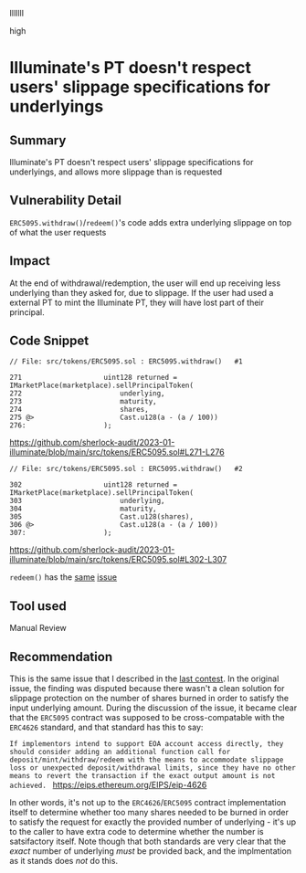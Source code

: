 IllIllI

high

# Illuminate's PT doesn't respect users' slippage specifications for underlyings

## Summary
Illuminate's PT doesn't respect users' slippage specifications for underlyings, and allows more slippage than is requested

## Vulnerability Detail
`ERC5095.withdraw()`/`redeem()`'s code adds extra underlying slippage on top of what the user requests

## Impact
At the end of withdrawal/redemption, the user will end up receiving less underlying than they asked for, due to slippage. If the user had used a external PT to mint the Illuminate PT, they will have lost part of their principal.


## Code Snippet
```solidity
// File: src/tokens/ERC5095.sol : ERC5095.withdraw()   #1

271                    uint128 returned = IMarketPlace(marketplace).sellPrincipalToken(
272                        underlying,
273                        maturity,
274                        shares,
275 @>                     Cast.u128(a - (a / 100))
276:                   );
```
https://github.com/sherlock-audit/2023-01-illuminate/blob/main/src/tokens/ERC5095.sol#L271-L276

```solidity
// File: src/tokens/ERC5095.sol : ERC5095.withdraw()   #2

302                    uint128 returned = IMarketPlace(marketplace).sellPrincipalToken(
303                        underlying,
304                        maturity,
305                        Cast.u128(shares),
306 @>                     Cast.u128(a - (a / 100))
307:                   );
```
https://github.com/sherlock-audit/2023-01-illuminate/blob/main/src/tokens/ERC5095.sol#L302-L307

`redeem()` has the [same](https://github.com/sherlock-audit/2023-01-illuminate/blob/main/src/tokens/ERC5095.sol#L380-L385) [issue](https://github.com/sherlock-audit/2023-01-illuminate/blob/main/src/tokens/ERC5095.sol#L404-L409)


## Tool used

Manual Review


## Recommendation
This is the same issue that I described in the [last contest](https://github.com/sherlock-audit/2022-10-illuminate-judging/issues/114). In the original issue, the finding was disputed because there wasn't a clean solution for slippage protection on the number of shares burned in order to satisfy the input underlying amount. During the discussion of the issue, it became clear that the `ERC5095` contract was supposed to be cross-compatable with the `ERC4626` standard, and that standard has this to say:

`If implementors intend to support EOA account access directly, they should consider adding an additional function call for deposit/mint/withdraw/redeem with the means to accommodate slippage loss or unexpected deposit/withdrawal limits, since they have no other means to revert the transaction if the exact output amount is not achieved.
` https://eips.ethereum.org/EIPS/eip-4626

In other words, it's not up to the `ERC4626`/`ERC5095` contract implementation itself to determine whether too many shares needed to be burned in order to satisfy the request for exactly the provided number of underlying - it's up to the caller to have extra code to determine whether the number is satsifactory itself. Note though that both standards are very clear that the _exact_ number of underlying _must_ be provided back, and the implmentation as it stands does _not_ do this.

